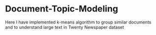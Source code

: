 # Document-Topic-Modeling


Here I have implemented k-means algorithm to group similar documents and to understand large text in Twenty Newspaper dataset
